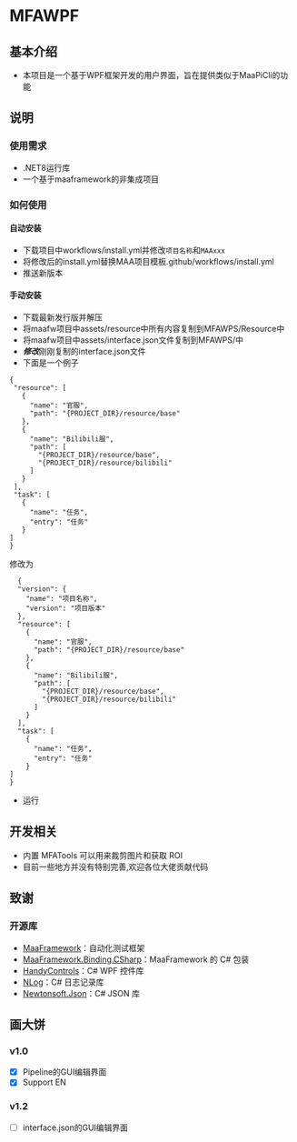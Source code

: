 # MFAWPF

## 基本介绍

- 本项目是一个基于WPF框架开发的用户界面，旨在提供类似于MaaPiCli的功能

## 说明

### 使用需求
- .NET8运行库
- 一个基于maaframework的非集成项目
  
### 如何使用

#### 自动安装

- 下载项目中workflows/install.yml并修改```项目名称```和```MAAxxx```
- 将修改后的install.yml替换MAA项目模板.github/workflows/install.yml
- 推送新版本

#### 手动安装

- 下载最新发行版并解压
- 将maafw项目中assets/resource中所有内容复制到MFAWPS/Resource中
- 将maafw项目中assets/interface.json文件复制到MFAWPS/中
- ***修改***刚刚复制的interface.json文件
- 下面是一个例子
 ```
{
  "resource": [
    {
      "name": "官服",
      "path": "{PROJECT_DIR}/resource/base"
    },
    {
      "name": "Bilibili服",
      "path": [
        "{PROJECT_DIR}/resource/base",
        "{PROJECT_DIR}/resource/bilibili"
      ]
    }
  ],
  "task": [
    {
      "name": "任务",
      "entry": "任务"
    }
]
}
```
 修改为
```
  {
  "version": {
    "name": "项目名称",
    "version": "项目版本"
  },
  "resource": [
    {
      "name": "官服",
      "path": "{PROJECT_DIR}/resource/base"
    },
    {
      "name": "Bilibili服",
      "path": [
        "{PROJECT_DIR}/resource/base",
        "{PROJECT_DIR}/resource/bilibili"
      ]
    }
  ],
  "task": [
    {
      "name": "任务",
      "entry": "任务"
    }
]
}
```
- 运行

## 开发相关

- 内置 MFATools 可以用来裁剪图片和获取 ROI
- 目前一些地方并没有特别完善,欢迎各位大佬贡献代码

## 致谢

### 开源库

- [MaaFramework](https://github.com/MaaAssistantArknights/MaaFramework)：自动化测试框架
- [MaaFramework.Binding.CSharp](https://github.com/MaaXYZ/MaaFramework.Binding.CSharp)：MaaFramework 的 C# 包装
- [HandyControls](https://github.com/ghost1372/HandyControls)：C# WPF 控件库
- [NLog](https://github.com/NLog/NLog)：C# 日志记录库
- [Newtonsoft.Json](https://github.com/CommunityToolkit/dotnet)：C# JSON 库

## 画大饼

### v1.0

- [x] Pipeline的GUI编辑界面
- [x] Support EN

### v1.2

- [ ] interface.json的GUI编辑界面
